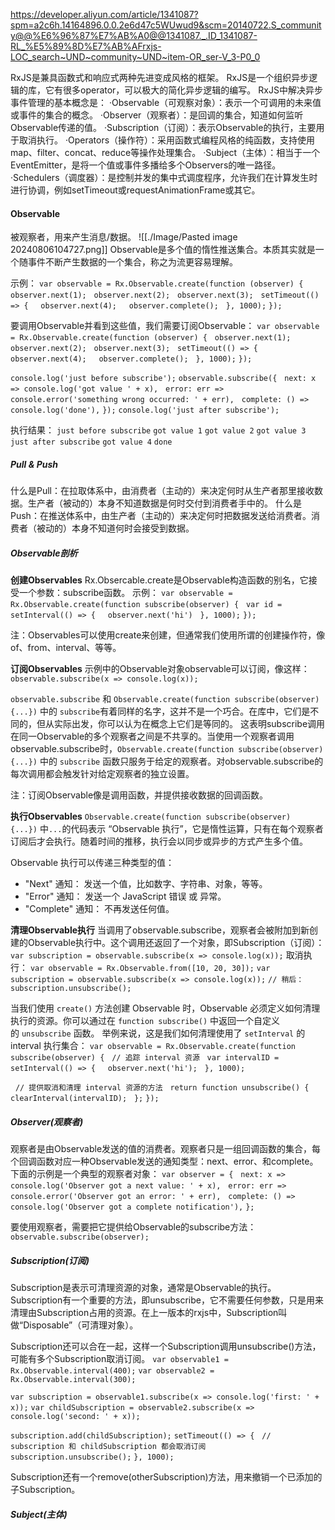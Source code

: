 https://developer.aliyun.com/article/1341087?spm=a2c6h.14164896.0.0.2e6d47c5WUwud9&scm=20140722.S_community@@%E6%96%87%E7%AB%A0@@1341087._.ID_1341087-RL_%E5%89%8D%E7%AB%AFrxjs-LOC_search~UND~community~UND~item-OR_ser-V_3-P0_0

RxJS是兼具函数式和响应式两种先进变成风格的框架。
RxJS是一个组织异步逻辑的库，它有很多operator，可以极大的简化异步逻辑的编写。
RxJS中解决异步事件管理的基本概念是：
·Observable（可观察对象）：表示一个可调用的未来值或事件的集合的概念。
·Observer（观察者）：是回调的集合，知道如何监听Observable传递的值。
·Subscription（订阅）：表示Observable的执行，主要用于取消执行。
·Operators（操作符）：采用函数式编程风格的纯函数，支持使用map、filter、concat、reduce等操作处理集合。
·Subject（主体）：相当于一个EventEmitter，是将一个值或事件多播给多个Observers的唯一路径。
·Schedulers（调度器）：是控制并发的集中式调度程序，允许我们在计算发生时进行协调，例如setTimeout或requestAnimationFrame或其它。

#### Observable
被观察者，用来产生消息/数据。
![[./Image/Pasted image 20240806104727.png]]
Observable是多个值的惰性推送集合。本质其实就是一个随事件不断产生数据的一个集合，称之为流更容易理解。

示例：
`var observable = Rx.Observable.create(function (observer) {`
  `observer.next(1);`
  `observer.next(2);`
  `observer.next(3);`
  `setTimeout(() => {`
    `observer.next(4);`
    `observer.complete();`
  `}, 1000);`
`});`

要调用Observable并看到这些值，我们需要订阅Observable：
`var observable = Rx.Observable.create(function (observer) {`
  `observer.next(1);`
  `observer.next(2);`
  `observer.next(3);`
  `setTimeout(() => {`
    `observer.next(4);`
    `observer.complete();`
  `}, 1000);`
`});`
  
`console.log('just before subscribe');`
`observable.subscribe({`
  `next: x => console.log('got value ' + x),`
  `error: err => console.error('something wrong occurred: ' + err),`
  `complete: () => console.log('done'),`
`});`
`console.log('just after subscribe');`

执行结果：
`just before subscribe`
`got value 1`
`got value 2`
`got value 3`
`just after subscribe`
`got value 4`
`done`

##### Pull & Push
什么是Pull：在拉取体系中，由消费者（主动的）来决定何时从生产者那里接收数据。生产者（被动的）本身不知道数据是何时交付到消费者手中的。
什么是Push：在推送体系中，由生产者（主动的）来决定何时把数据发送给消费者。消费者（被动的）本身不知道何时会接受到数据。

##### Observable剖析

**创建Observables**
Rx.Obsercable.create是Observable构造函数的别名，它接受一个参数：subscribe函数。
示例：
`var observable = Rx.Observable.create(function subscribe(observer) {`
  `var id = setInterval(() => {`
    `observer.next('hi')`
  `}, 1000);`
`});`

注：Observables可以使用create来创建，但通常我们使用所谓的创建操作符，像of、from、interval、等等。

**订阅Observables**
示例中的Observable对象observable可以订阅，像这样：
`observable.subscribe(x => console.log(x));`

`observable.subscribe` 和 `Observable.create(function subscribe(observer) {...})` 中的 `subscribe`有着同样的名字，这并不是一个巧合。在库中，它们是不同的，但从实际出发，你可以认为在概念上它们是等同的。
这表明subscribe调用在同一Observable的多个观察者之间是不共享的。当使用一个观察者调用observable.subscribe时，`Observable.create(function subscribe(observer) {...})` 中的 `subscribe` 函数只服务于给定的观察者。对observable.subscribe的每次调用都会触发针对给定观察者的独立设置。

注：订阅Observable像是调用函数，并提供接收数据的回调函数。

**执行Observables**
`Observable.create(function subscribe(observer) {...})` 中`...`的代码表示 “Observable 执行”，它是惰性运算，只有在每个观察者订阅后才会执行。随着时间的推移，执行会以同步或异步的方式产生多个值。

Observable 执行可以传递三种类型的值：
- "Next" 通知： 发送一个值，比如数字、字符串、对象，等等。
- "Error" 通知： 发送一个 JavaScript 错误 或 异常。
- "Complete" 通知： 不再发送任何值。

**清理Observable执行**
当调用了observable.subscribe，观察者会被附加到新创建的Observable执行中。这个调用还返回了一个对象，即Subscription（订阅）：
`var subscription = observable.subscribe(x => console.log(x));`
取消执行：
`var observable = Rx.Observable.from([10, 20, 30]);` 
`var subscription = observable.subscribe(x => console.log(x));` 
`// 稍后：` 
`subscription.unsubscribe();`

当我们使用 `create()` 方法创建 Observable 时，Observable 必须定义如何清理执行的资源。你可以通过在 `function subscribe()` 中返回一个自定义的 `unsubscribe` 函数。
举例来说，这是我们如何清理使用了 `setInterval` 的 interval 执行集合：
`var observable = Rx.Observable.create(function subscribe(observer) {`
  `// 追踪 interval 资源`
  `var intervalID = setInterval(() => {`
    `observer.next('hi');`
  `}, 1000);`

  `// 提供取消和清理 interval 资源的方法`
  `return function unsubscribe() {`
    `clearInterval(intervalID);`
  `};`
`});`

##### Observer(观察者)
观察者是由Observable发送的值的消费者。观察者只是一组回调函数的集合，每个回调函数对应一种Observable发送的通知类型：next、error、和complete。下面的示例是一个典型的观察者对象：
`var observer = {`
  `next: x => console.log('Observer got a next value: ' + x),`
  `error: err => console.error('Observer got an error: ' + err),`
  `complete: () => console.log('Observer got a complete notification'),`
`};`

要使用观察者，需要把它提供给Observable的subscribe方法：
`observable.subscribe(observer);`

##### Subscription(订阅)
Subscription是表示可清理资源的对象，通常是Observable的执行。Subscription有一个重要的方法，即unsubscribe，它不需要任何参数，只是用来清理由Subscription占用的资源。在上一版本的rxjs中，Subscription叫做“Disposable”（可清理对象）。

Subscription还可以合在一起，这样一个Subscription调用unsubscribe()方法，可能有多个Subscription取消订阅。
`var observable1 = Rx.Observable.interval(400);`
`var observable2 = Rx.Observable.interval(300);`
  
`var subscription = observable1.subscribe(x => console.log('first: ' + x));`
`var childSubscription = observable2.subscribe(x => console.log('second: ' + x));`

`subscription.add(childSubscription);`
`setTimeout(() => {`
  `// subscription 和 childSubscription 都会取消订阅`
  `subscription.unsubscribe();`
`}, 1000);`

Subscription还有一个remove(otherSubscription)方法，用来撤销一个已添加的子Subscription。

##### Subject(主体)
